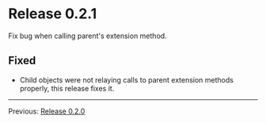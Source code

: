 # Release 0.2.1

Fix bug when calling parent's extension method.

## Fixed

- Child objects were not relaying calls to parent extension methods properly, this release fixes it.

---

Previous: [Release 0.2.0](CHANGELOG-0.2.0.md)
